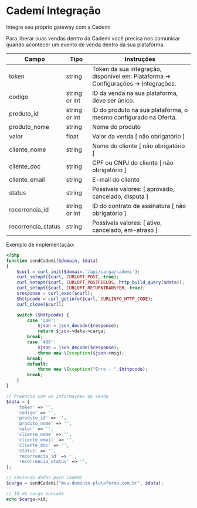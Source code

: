 # Cademí Integração

Integre seu próprio gateway com a Cademí

Para liberar suas vendas dentro da Cademí você precisa nos comunicar quando acontecer um evento de venda dentro da sua plataforma.

| Campo | Tipo | Instruções |
| ---- | ---- | ---- |
| token | string | Token da sua integração, disponível em: Plataforma -> Configurações -> Integrações. |
| codigo | string or int | ID da venda na sua plataforma, deve ser único. |
| produto_id | string or int | ID do produto na sua plataforma, o mesmo configurado na Oferta. |
| produto_nome | string | Nome do produto |
| valor | float | Valor da venda [ não obrigatório ] |
| cliente_nome | string | Nome do cliente [ não obrigatório ] |
| cliente_doc | string | CPF ou CNPJ do cliente [ não obrigatório ] |
| cliente_email | string | E-mail do cliente |
| status | string | Possíveis valores: [ aprovado, cancelado, disputa ] |
| recorrencia_id | string or int | ID do contrato de assinatura [ não obrigatório ] |
| recorrencia_status | string | Possíveis valores: [ ativo, cancelado, em-atraso ] |

Exemplo de implementação:

```php
<?php
function sendCademi($domain, $data)
{
    $curl = curl_init($domain.'/api/carga/cademi');
    curl_setopt($curl, CURLOPT_POST, true);
    curl_setopt($curl, CURLOPT_POSTFIELDS, http_build_query($data));
    curl_setopt($curl, CURLOPT_RETURNTRANSFER, true);
    $response = curl_exec($curl);
    $httpcode = curl_getinfo($curl, CURLINFO_HTTP_CODE);
    curl_close($curl);

    switch ($httpcode) {
        case '200':
            $json = json_decode($response);
            return $json->data->carga;
        break;
        case '409':
            $json = json_decode($response);
            throw new \Exception($json->msg);
        break;
        default:
            throw new \Exception("Erro - ".$httpcode);
        break;
    }
}

// Preencha com as informações da venda
$data = [
    'token' => '',
    'codigo' => '',
    'produto_id' => '', 
    'produto_nome' => '',
    'valor' => '',
    'cliente_nome' => '',
    'cliente_email' => '',
    'cliente_doc' => '',
    'status' => '',
    'recorrencia_id' => '',
    'recorrencia_status' => '',
];

// Enviando dados para Cademí
$carga = sendCademi("meu-dominio-plataforma.com.br", $data);

// ID da carga enviada
echo $carga->id;


```
